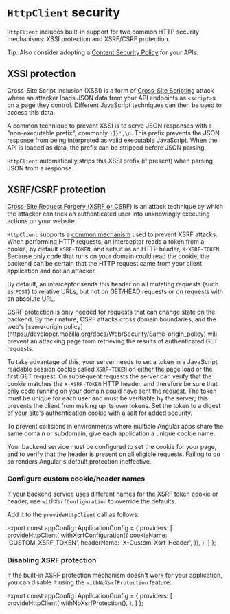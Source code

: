 # `HttpClient` security

`HttpClient` includes built-in support for two common HTTP security mechanisms: XSSI protection and XSRF/CSRF protection.

Tip: Also consider adopting a [Content Security Policy](https://developer.mozilla.org/docs/Web/HTTP/Headers/Content-Security-Policy) for your APIs.

## XSSI protection

Cross-Site Script Inclusion (XSSI) is a form of [Cross-Site Scripting](https://en.wikipedia.org/wiki/Cross-site_scripting) attack where an attacker loads JSON data from your API endpoints as `<script>`s on a page they control. Different JavaScript techniques can then be used to access this data.

A common technique to prevent XSSI is to serve JSON responses with a "non-executable prefix", commonly `)]}',\n`. This prefix prevents the JSON response from being interpreted as valid executable JavaScript. When the API is loaded as data, the prefix can be stripped before JSON parsing.

`HttpClient` automatically strips this XSSI prefix (if present) when parsing JSON from a response.

## XSRF/CSRF protection

[Cross-Site Request Forgery (XSRF or CSRF)](https://en.wikipedia.org/wiki/Cross-site_request_forgery) is an attack technique by which the attacker can trick an authenticated user into unknowingly executing actions on your website.

`HttpClient` supports a [common mechanism](https://en.wikipedia.org/wiki/Cross-site_request_forgery#Cookie-to-header_token) used to prevent XSRF attacks. When performing HTTP requests, an interceptor reads a token from a cookie, by default `XSRF-TOKEN`, and sets it as an HTTP header, `X-XSRF-TOKEN`. Because only code that runs on your domain could read the cookie, the backend can be certain that the HTTP request came from your client application and not an attacker.

By default, an interceptor sends this header on all mutating requests (such as `POST`) to relative URLs, but not on GET/HEAD requests or on requests with an absolute URL.

<docs-callout helpful title="Why not protect GET requests?">
CSRF protection is only needed for requests that can change state on the backend. By their nature, CSRF attacks cross domain boundaries, and the web's [same-origin policy](https://developer.mozilla.org/docs/Web/Security/Same-origin_policy) will prevent an attacking page from retrieving the results of authenticated GET requests.
</docs-callout>

To take advantage of this, your server needs to set a token in a JavaScript readable session cookie called `XSRF-TOKEN` on either the page load or the first GET request. On subsequent requests the server can verify that the cookie matches the `X-XSRF-TOKEN` HTTP header, and therefore be sure that only code running on your domain could have sent the request. The token must be unique for each user and must be verifiable by the server; this prevents the client from making up its own tokens. Set the token to a digest of your site's authentication cookie with a salt for added security.

To prevent collisions in environments where multiple Angular apps share the same domain or subdomain, give each application a unique cookie name.

<docs-callout important title="HttpClient supports only the client half of the XSRF protection scheme">
  Your backend service must be configured to set the cookie for your page, and to verify that the header is present on all eligible requests. Failing to do so renders Angular's default protection ineffective.
</docs-callout>

### Configure custom cookie/header names

If your backend service uses different names for the XSRF token cookie or header, use `withXsrfConfiguration` to override the defaults.

Add it to the `provideHttpClient` call as follows:

<docs-code language="ts">
export const appConfig: ApplicationConfig = {
  providers: [
    provideHttpClient(
      withXsrfConfiguration({
        cookieName: 'CUSTOM_XSRF_TOKEN',
        headerName: 'X-Custom-Xsrf-Header',
      }),
    ),
  ]
};
</docs-code>

### Disabling XSRF protection

If the built-in XSRF protection mechanism doesn't work for your application, you can disable it using the `withNoXsrfProtection` feature:

<docs-code language="ts">
export const appConfig: ApplicationConfig = {
  providers: [
    provideHttpClient(
      withNoXsrfProtection(),
    ),
  ]
};
</docs-code>

